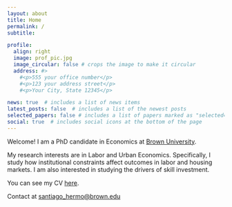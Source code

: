 ```yaml
---
layout: about
title: Home
permalink: /
subtitle: 

profile:
  align: right
  image: prof_pic.jpg
  image_circular: false # crops the image to make it circular
  address: #>
    #<p>555 your office number</p>
    #<p>123 your address street</p>
    #<p>Your City, State 12345</p>

news: true  # includes a list of news items
latest_posts: false  # includes a list of the newest posts
selected_papers: false # includes a list of papers marked as "selected={true}"
social: true  # includes social icons at the bottom of the page
---
```


Welcome! I am a PhD candidate in Economics at [Brown University](https://economics.brown.edu/).

My research interests are in Labor and Urban Economics.
Specifically, I study how institutional constraints affect outcomes in labor and 
housing markets.
I am also interested in studying the drivers of skill investment.

You can see my CV [here](cv).

Contact at santiago_hermo@brown.edu
